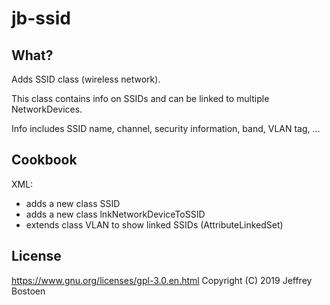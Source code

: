 # jb-ssid

## What?
Adds SSID class (wireless network).

This class contains info on SSIDs and can be linked to multiple NetworkDevices.

Info includes SSID name, channel, security information, band, VLAN tag, ...

## Cookbook

XML:
* adds a new class SSID
* adds a new class lnkNetworkDeviceToSSID
* extends class VLAN to show linked SSIDs (AttributeLinkedSet)

## License
https://www.gnu.org/licenses/gpl-3.0.en.html
Copyright (C) 2019 Jeffrey Bostoen
